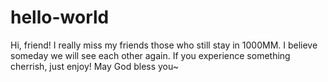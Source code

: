 # hello-world


Hi, friend!
I really miss my friends those who still stay in 1000MM.
I believe someday we will see each other again.
If you experience something cherrish, just enjoy!
May God bless you~
